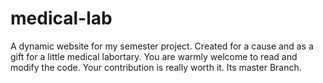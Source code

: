 # medical-lab
A dynamic website for my semester project. Created for a cause and as a gift for a little medical labortary.
You are warmly welcome to read and modify the code.
Your contribution is really worth it.
Its master Branch.
